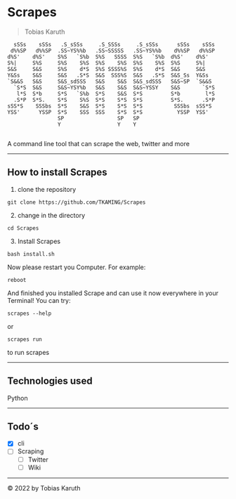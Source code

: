 # Scrapes
> Tobias Karuth
```
  sSSs    sSSs   .S_sSSs     .S_SSSs     .S_sSSs      sSSs    sSSs  
 d%%SP   d%%SP  .SS~YS%%b   .SS~SSSSS   .SS~YS%%b    d%%SP   d%%SP  
d%S'    d%S'    S%S   `S%b  S%S   SSSS  S%S   `S%b  d%S'    d%S'    
S%|     S%S     S%S    S%S  S%S    S%S  S%S    S%S  S%S     S%|     
S&S     S&S     S%S    d*S  S%S SSSS%S  S%S    d*S  S&S     S&S     
Y&Ss    S&S     S&S   .S*S  S&S  SSS%S  S&S   .S*S  S&S_Ss  Y&Ss    
`S&&S   S&S     S&S_sdSSS   S&S    S&S  S&S_sdSSS   S&S~SP  `S&&S   
  `S*S  S&S     S&S~YSY%b   S&S    S&S  S&S~YSSY    S&S       `S*S  
   l*S  S*b     S*S   `S%b  S*S    S&S  S*S         S*b        l*S  
  .S*P  S*S.    S*S    S%S  S*S    S*S  S*S         S*S.      .S*P  
sSS*S    SSSbs  S*S    S&S  S*S    S*S  S*S          SSSbs  sSS*S   
YSS'      YSSP  S*S    SSS  SSS    S*S  S*S           YSSP  YSS'    
                SP                 SP   SP                          
                Y                  Y    Y                           
                                                                    
```
A command line tool that can scrape the web, twitter and more

---

## How to install Scrapes

1. clone the repository
```
git clone https://github.com/TKAMING/Scrapes
```

2. change in the directory
```
cd Scrapes
```

3. Install Scrapes
```
bash install.sh
```

Now please restart you Computer. For example:
```
reboot
```

And finished you installed Scrape and can use it now everywhere in your Terminal! You can try:
```
scrapes --help
```
or
```
scrapes run
```
to run scrapes


---

## Technologies used
Python

---

## Todo´s

- [X] cli
- [ ] Scraping
  - [ ] Twitter
  - [ ] Wiki

---
  
  <!-- copyright -->
© 2022 by Tobias Karuth
